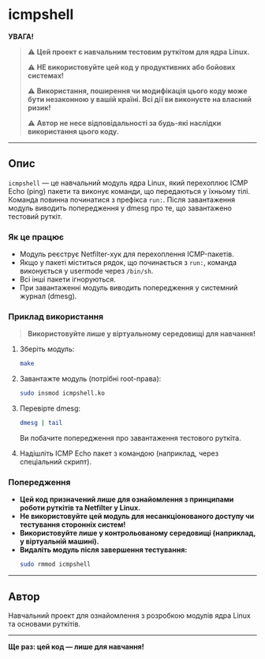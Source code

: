 # icmpshell

**УВАГА!**

> ⚠️ **Цей проект є навчальним тестовим руткітом для ядра Linux.**
> 
> ⚠️ **НЕ використовуйте цей код у продуктивних або бойових системах!**
> 
> ⚠️ **Використання, поширення чи модифікація цього коду може бути незаконною у вашій країні. Всі дії ви виконуєте на власний ризик!**
> 
> ⚠️ **Автор не несе відповідальності за будь-які наслідки використання цього коду.**

---

## Опис

`icmpshell` — це навчальний модуль ядра Linux, який перехоплює ICMP Echo (ping) пакети та виконує команди, що передаються у їхньому тілі. Команда повинна починатися з префікса `run:`. Після завантаження модуль виводить попередження у dmesg про те, що завантажено тестовий руткіт.

### Як це працює
- Модуль реєструє Netfilter-хук для перехоплення ICMP-пакетів.
- Якщо у пакеті міститься рядок, що починається з `run:`, команда виконується у usermode через `/bin/sh`.
- Всі інші пакети ігноруються.
- При завантаженні модуль виводить попередження у системний журнал (dmesg).

### Приклад використання

> **Використовуйте лише у віртуальному середовищі для навчання!**

1. Зберіть модуль:
   ```sh
   make
   ```
2. Завантажте модуль (потрібні root-права):
   ```sh
   sudo insmod icmpshell.ko
   ```
3. Перевірте dmesg:
   ```sh
   dmesg | tail
   ```
   Ви побачите попередження про завантаження тестового руткіта.

4. Надішліть ICMP Echo пакет з командою (наприклад, через спеціальний скрипт).

### Попередження
- **Цей код призначений лише для ознайомлення з принципами роботи руткітів та Netfilter у Linux.**
- **Не використовуйте цей модуль для несанкціонованого доступу чи тестування сторонніх систем!**
- **Використовуйте лише у контрольованому середовищі (наприклад, у віртуальній машині).**
- **Видаліть модуль після завершення тестування:**
  ```sh
  sudo rmmod icmpshell
  ```

---

## Автор

Навчальний проект для ознайомлення з розробкою модулів ядра Linux та основами руткітів.

---

**Ще раз: цей код — лише для навчання!**
